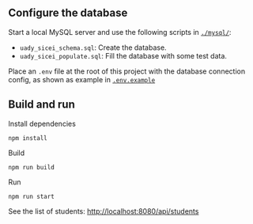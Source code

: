 ## Configure the database

Start a local MySQL server and use the following scripts in [`./mysql/`](./mysql):

- `uady_sicei_schema.sql`: Create the database.
- `uady_sicei_populate.sql`: Fill the database with some test data.

Place an `.env` file at the root of this project with the database connection config, as shown as example in [`.env.example`](.env.example)

## Build and run

Install dependencies

```text
npm install
```

Build

```text
npm run build
```

Run

```text
npm run start
```


See the list of students: <http://localhost:8080/api/students>

